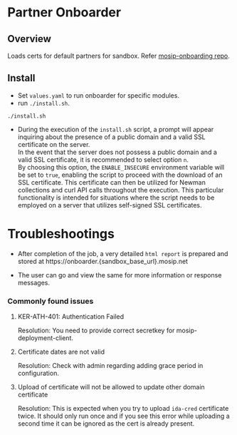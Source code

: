 # Partner Onboarder

## Overview
Loads certs for default partners for sandbox. Refer [mosip-onboarding repo](https://github.com/mosip/mosip-onboarding).

## Install 
* Set `values.yaml` to run onboarder for specific modules.
* run `./install.sh`.
```
./install.sh
```
* During the execution of the `install.sh` script, a prompt will appear inquiring about the presence of a public domain and a valid SSL certificate on the server. <br>
  In the event that the server does not possess a public domain and a valid SSL certificate, it is recommended to select option `n`. <br>
  By choosing this option, the `ENABLE_INSECURE` environment variable will be set to `true`, enabling the script to proceed with the download of an SSL certificate.
  This certificate can then be utilized for Newman collections and curl API calls throughout the execution.
  This particular functionality is intended for situations where the script needs to be employed on a server that utilizes self-signed SSL certificates.

# Troubleshootings

* After completion of the job, a very detailed `html report` is prepared and stored at https://onboarder.{sandbox_base_url}.mosip.net

* The user can go and view the same for more information or response messages.

### Commonly found issues 

 1. KER-ATH-401: Authentication Failed
 
    Resolution: You need to provide correct secretkey for mosip-deployment-client.
 
 2. Certificate dates are not valid

    Resolution: Check with admin regarding adding grace period in configuration.
 
 3. Upload of certificate will not be allowed to update other domain certificate
 
    Resolution: This is expected when you try to upload `ida-cred` certificate twice. It should only run once and if you see this error while uploading a second      time it can be ignored as the cert is already present.
